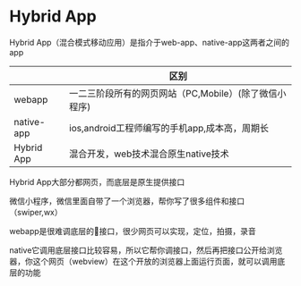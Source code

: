 # Hybrid App

Hybrid App（混合模式移动应用）是指介于web-app、native-app这两者之间的app

||区别|
|-|-|
|webapp|一二三阶段所有的网页网站（PC,Mobile）(除了微信小程序)|
|native-app|ios,android工程师编写的手机app,成本高，周期长|
|Hybrid App|混合开发，web技术混合原生native技术|

Hybrid App大部分都网页，而底层是原生提供接口

微信小程序，微信里面自带了一个浏览器，帮你写了很多组件和接口（swiper,wx）

webapp是很难调底层的接口，很少网页可以实现，定位，拍摄，录音

native它调用底层接口比较容易，所以它帮你调接口，然后再把接口公开给浏览器，你这个网页（webview）在这个开放的浏览器上面运行页面，就可以调用底层的功能